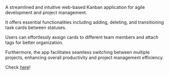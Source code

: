 A streamlined and intuitive web-based Kanban application for agile development and project management.

It offers essential functionalities including adding, deleting, and transitioning task cards between statuses.

Users can effortlessly assign cards to different team members and attach tags for better organization.

Furthermore, the app facilitates seamless switching between multiple projects, enhancing overall productivity and project management efficiency.

Check [here](https://cherrytale.github.io/Kanban)!